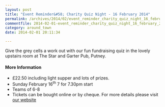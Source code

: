 ```yaml
---
layout: post
title: "Event Reminder&#58; Charity Quiz Night - 16 February 2014"
permalink: /archives/2014/02/event_reminder_charity_quiz_night_16_february_2014.html
commentfile: 2014-02-01-event_reminder_charity_quiz_night_16_february_2014
category: around_town
date: 2014-02-01 20:11:34

---
```


Give the grey cells a work out with our fun fundraising quiz in the lovely upstairs room at The Star and Garter Pub, Putney.

#### More Information

-   £22.50 including light supper and lots of prizes.
-   Sunday February 16<sup>th</sup> 7 for 7.30pm start
-   Teams of 6-8
-   Tickets can be bought online or by cheque. For more details please visit [our website](http://www.davidadamsleukaemiaappeal.org/David_Adams_Appeal/Bills_quiz_2014.html)
